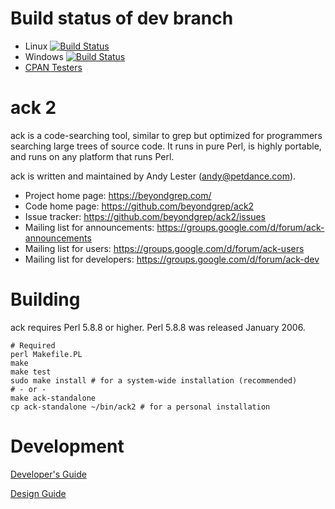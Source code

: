 # Build status of dev branch

* Linux [![Build Status](https://travis-ci.org/beyondgrep/ack2.png?branch=dev)](https://travis-ci.org/beyondgrep/ack2)
* Windows [![Build Status](https://ci.appveyor.com/api/projects/status/github/beyondgrep/ack2)](https://ci.appveyor.com/project/petdance/ack2)
* [CPAN Testers](http://cpantesters.org/distro/A/ack.html)

# ack 2

ack is a code-searching tool, similar to grep but optimized for
programmers searching large trees of source code.  It runs in pure
Perl, is highly portable, and runs on any platform that runs Perl.

ack is written and maintained by Andy Lester (andy@petdance.com).

* Project home page: https://beyondgrep.com/
* Code home page: https://github.com/beyondgrep/ack2
* Issue tracker: https://github.com/beyondgrep/ack2/issues
* Mailing list for announcements: https://groups.google.com/d/forum/ack-announcements
* Mailing list for users: https://groups.google.com/d/forum/ack-users
* Mailing list for developers: https://groups.google.com/d/forum/ack-dev

# Building

ack requires Perl 5.8.8 or higher.  Perl 5.8.8 was released January 2006.

    # Required
    perl Makefile.PL
    make
    make test
    sudo make install # for a system-wide installation (recommended)
    # - or -
    make ack-standalone
    cp ack-standalone ~/bin/ack2 # for a personal installation

# Development

[Developer's Guide](DEVELOPERS.md)

[Design Guide](DESIGN.md)
